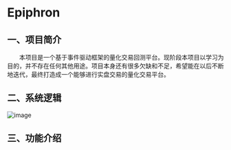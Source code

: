 # Epiphron
## 一、项目简介
&emsp;&emsp;本项目是一个基于事件驱动框架的量化交易回测平台。现阶段本项目以学习为目的，并不存在任何其他用途。项目本身还有很多欠缺和不足，希望能在以后不断地迭代，最终打造成一个能够进行实盘交易的量化交易平台。
## 二、系统逻辑
![image](https://github.com/mai1346/Epiphron/raw/master/images/图片3.jpg)
## 三、功能介绍
&emsp;&emsp;
